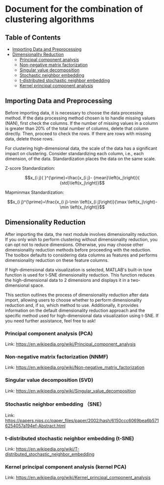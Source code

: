 # Document for the combination of clustering algorithms

## Table of Contents
- [Importing Data and Preprocessing](#importing-data-and-preprocessing)
- [Dimensionality Reduction](#dimensionality-reduction)
  - [Principal component analysis](#principal-component-analysis)
  - [Non-negative matrix factorization](#non-negative-matrix-factorization)
  - [Singular value decomposition](#singular-value-decomposition)
  - [Stochastic neighbor embedding](#stochastic-neighbor-embedding)
  - [t-distributed stochastic neighbor embedding](#t-distributed-stochastic-neighbor-embedding)
  - [Kernel principal component analysis](#kernel-principal-component-analysis)


## Importing Data and Preprocessing
Before importing data, it is necessary to choose the data processing method. If the data processing method chosen is to handle missing values (NAN), first check the columns. If the number of missing values in a column is greater than 20% of the total number of columns, delete that column directly. Then, proceed to check the rows. If there are rows with missing data, delete those rows.

For clustering high-dimensional data, the scale of the data has a significant impact on clustering. Consider standardizing each column, i.e., each dimension, of the data. Standardization places the data on the same scale.

Z-score Standardization:

$$x_{i j}{ }^{\prime}=\frac{x_{i j}- {mean}\left(x_j\right)}{ {std}\left(x_j\right)}$$

Mapminmax Standardization:

$$x_{i j}^{\prime}=\frac{x_{i j}-\min \left(x_{i j}\right)}{\max \left(x_j\right)-\min \left(x_j\right)}$$

## Dimensionality Reduction
After importing the data, the next module involves dimensionality reduction. If you only wish to perform clustering without dimensionality reduction, you can opt not to reduce dimensions. Otherwise, you may choose other dimensionality reduction methods before proceeding with the reduction. The toolbox defaults to considering data columns as features and performs dimensionality reduction on these feature columns.

If high-dimensional data visualization is selected, MATLAB's built-in tsne function is used for t-SNE dimensionality reduction. This function reduces the high-dimensional data to 2 dimensions and displays it in a two-dimensional space.

This section outlines the process of dimensionality reduction after data import, allowing users to choose whether to perform dimensionality reduction and, if so, which method to use. Additionally, it provides information on the default dimensionality reduction approach and the specific method used for high-dimensional data visualization using t-SNE. If you need further assistance, feel free to ask!


### Principal component analysis (PCA)
Link: https://en.wikipedia.org/wiki/Principal_component_analysis

### Non-negative matrix factorization (NNMF)
Link: https://en.wikipedia.org/wiki/Non-negative_matrix_factorization

### Singular value decomposition (SVD)
Link: https://en.wikipedia.org/wiki/Singular_value_decomposition

### Stochastic neighbor embedding （SNE）
Link: https://papers.nips.cc/paper_files/paper/2002/hash/6150ccc6069bea6b5716254057a194ef-Abstract.html

### t-distributed stochastic neighbor embedding (t-SNE)
Link: https://en.wikipedia.org/wiki/T-distributed_stochastic_neighbor_embedding

### Kernel principal component analysis  (kernel PCA)
Link: https://en.wikipedia.org/wiki/Kernel_principal_component_analysis







